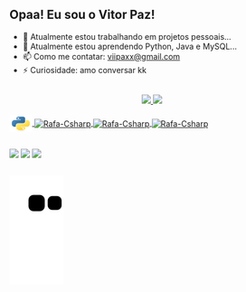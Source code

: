 ## Opaa! Eu sou o Vitor Paz!

- 🔭 Atualmente estou trabalhando em projetos pessoais...
- 🌱 Atualmente estou aprendendo Python, Java e MySQL...
- 📫 Como me contatar: viipaxx@gmail.com
- ⚡ Curiosidade: amo conversar kk

##

<div align="center">
  <a href="https://github.com/viipaxx">
  <img height="180em" src="https://github-readme-stats.vercel.app/api?username=viipaxx&show_icons=true&theme=dracula&include_all_commits=true&count_private=true"/>
  <img height="180em" src="https://github-readme-stats.vercel.app/api/top-langs/?username=viipaxx&layout=compact&langs_count=7&theme=dracula"/>
</div>

<div style="display: inline_block"><br>
  <img align="center" alt="Rafa-Python" height="30" width="40" src="https://raw.githubusercontent.com/devicons/devicon/master/icons/python/python-original.svg">
  <img align="center" alt="Rafa-Csharp" height="30" width="40" src="https://cdn.jsdelivr.net/gh/devicons/devicon/icons/mysql/mysql-plain-wordmark.svg">
  <img align="center" alt="Rafa-Csharp" height="30" width="40" src="https://cdn.jsdelivr.net/gh/devicons/devicon/icons/java/java-original.svg">
  <img align="center" alt="Rafa-Csharp" height="30" width="40" src="https://cdn.jsdelivr.net/gh/devicons/devicon/icons/androidstudio/androidstudio-original.svg">
</div>

##

<div> 
  <a href="https://instagram.com/viipax.code" target="_blank"><img src="https://img.shields.io/badge/-Instagram-%23E4405F?style=for-the-badge&logo=instagram&logoColor=white" target="_blank"></a>
  <a href = "mailto:viipaxx@gmail.com"><img src="https://img.shields.io/badge/-Gmail-%23333?style=for-the-badge&logo=gmail&logoColor=white" target="_blank"></a>
  <a href="https://www.linkedin.com/in/vitor-paz-5433ab236/" target="_blank"><img src="https://img.shields.io/badge/-LinkedIn-%230077B5?style=for-the-badge&logo=linkedin&logoColor=white" target="_blank"></a> 
  
  ##
 ![Snake animation](https://github.com/viipaxx/viipaxx/blob/output/github-contribution-grid-snake.svg)
 
 </div>
